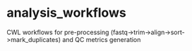 # analysis_workflows

CWL workflows for pre-processing (fastq->trim->align->sort->mark_duplicates) and QC metrics generation
